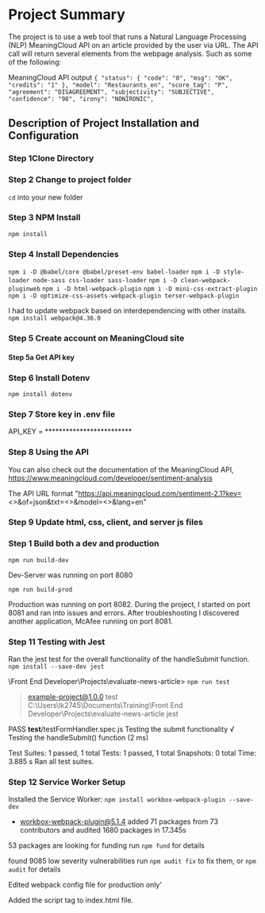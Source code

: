 # Project Summary

The project is to use a web tool that runs a Natural Language Processing (NLP) MeaningCloud API on an article provided by the user via URL.  The API call will return several elements from the webpage analysis.  Such as some of the following:

MeaningCloud API output
`{
  "status": {
    "code": "0",
    "msg": "OK",
    "credits": "1"
  },
  "model": "Restaurants_en",
  "score_tag": "P",
  "agreement": "DISAGREEMENT",
  "subjectivity": "SUBJECTIVE",
  "confidence": "98",
  "irony": "NONIRONIC",`

## Description of Project Installation and Configuration

### Step 1Clone Directory
  
### Step 2 Change to project folder
`cd` into your new folder 

### Step 3 NPM Install
`npm install`

### Step 4 Install Dependencies

`npm i -D @babel/core @babel/preset-env babel-loader`
`npm i -D style-loader node-sass css-loader sass-loader`
`npm i -D clean-webpack-pluginweb`
`npm i -D html-webpack-plugin`
`npm i -D mini-css-extract-plugin`
`npm i -D optimize-css-assets-webpack-plugin terser-webpack-plugin`

I had to update webpack based on interdependencing with other installs.
`npm install webpack@4.36.0`

### Step 5 Create account on MeaningCloud site

#### Step 5a Get API key

### Step 6 Install Dotenv
`npm install dotenv`

### Step 7 Store key in .env file
API_KEY = *************************

### Step 8 Using the API

  You can also check out the documentation of the MeaningCloud API, https://www.meaningcloud.com/developer/sentiment-analysis
  
  The API URL format
"https://api.meaningcloud.com/sentiment-2.1?key=<<YOUR OWN KEY>>&of=json&txt=<<YOUR OWN TXT>>&model=<<MODEL>>&lang=en"

### Step 9 Update html, css, client, and server js files

### Step 1 Build both a dev and production 
`npm run build-dev`

Dev-Server was running on port 8080

`npm run build-prod`

Production was running on port 8082.  During the project, I started on port 8081 and ran into issues and errors. After troubleshooting I discovered another application, McAfee running on port 8081.


### Step 11 Testing with Jest

Ran the jest test for the overall functionality of the handleSubmit function.
`npm install --save-dev jest`

\Front End Developer\Projects\evaluate-news-article> `npm run test`

> example-project@1.0.0 test C:\Users\lk2745\Documents\Training\Front End Developer\Projects\evaluate-news-article
> jest

 PASS  __test__/testFormHandler.spec.js
  Testing the submit functionality
    √ Testing the handleSubmit() function (2 ms)

Test Suites: 1 passed, 1 total
Tests:       1 passed, 1 total
Snapshots:   0 total
Time:        3.885 s
Ran all test suites.


### Step 12 Service Worker Setup

Installed the Service Worker:
`npm install workbox-webpack-plugin --save-dev`

+ workbox-webpack-plugin@5.1.4
added 71 packages from 73 contributors and audited 1680 packages in 17.345s

53 packages are looking for funding
  run `npm fund` for details

found 9085 low severity vulnerabilities
  run `npm audit fix` to fix them, or `npm audit` for details

Edited webpack config file for production only'

Added the script tag to index.html file.


